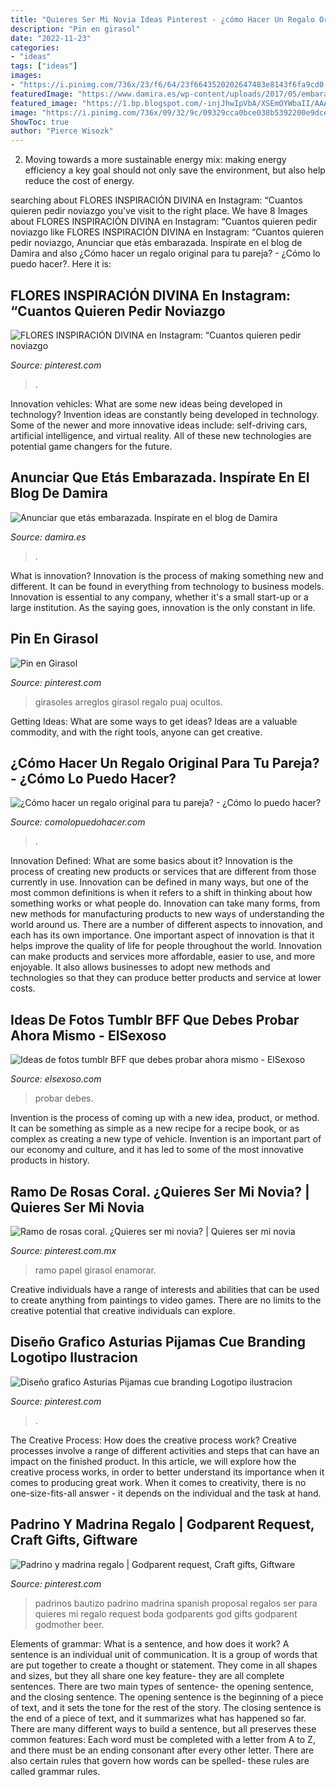 ```yaml
---
title: "Quieres Ser Mi Novia Ideas Pinterest - ¿cómo Hacer Un Regalo Original Para Tu Pareja?"
description: "Pin en girasol"
date: "2022-11-23"
categories:
- "ideas"
tags: ["ideas"]
images:
- "https://i.pinimg.com/736x/23/f6/64/23f6643520202647483e8143f6fa9cd0.jpg"
featuredImage: "https://www.damira.es/wp-content/uploads/2017/05/embarazo-3.jpg"
featured_image: "https://1.bp.blogspot.com/-injJhwIpVbA/XSEmOYWbaII/AAAAAAAAKpQ/yda5PaKNpGQCBoGmyDM-x2Ve4pSSVsnVACLcBGAs/s1600/amigas%2Bde%2Ba.jpg"
image: "https://i.pinimg.com/736x/09/32/9c/09329cca0bce038b5392200e9dced39e.jpg"
ShowToc: true
author: "Pierce Wisozk"
---
```



2. Moving towards a more sustainable energy mix: making energy efficiency a key goal should not only save the environment, but also help reduce the cost of energy.

	

		
searching about FLORES INSPIRACIÓN DIVINA en Instagram: “Cuantos quieren pedir noviazgo you've visit to the right place. We have 8 Images about FLORES INSPIRACIÓN DIVINA en Instagram: “Cuantos quieren pedir noviazgo like FLORES INSPIRACIÓN DIVINA en Instagram: “Cuantos quieren pedir noviazgo, Anunciar que etás embarazada. Inspírate en el blog de Damira and also ¿Cómo hacer un regalo original para tu pareja? - ¿Cómo lo puedo hacer?. Here it is:
		
    
## FLORES INSPIRACIÓN DIVINA En Instagram: “Cuantos Quieren Pedir Noviazgo

<img loading=lazy src="https://i.pinimg.com/736x/23/f6/64/23f6643520202647483e8143f6fa9cd0.jpg" onerror="this.onerror=null;this.src='https://tse2.mm.bing.net/th?id=OIP.Ur7y6MFrbYYd_UmecePYuAHaJQ&amp;pid=15.1';" alt="FLORES INSPIRACIÓN DIVINA en Instagram: “Cuantos quieren pedir noviazgo">

_Source: pinterest.com_

>. 

	

Innovation vehicles: What are some new ideas being developed in technology?
Invention ideas are constantly being developed in technology. Some of the newer and more innovative ideas include: self-driving cars, artificial intelligence, and virtual reality. All of these new technologies are potential game changers for the future.

    
## Anunciar Que Etás Embarazada. Inspírate En El Blog De Damira

<img loading=lazy src="https://www.damira.es/wp-content/uploads/2017/05/embarazo-3.jpg" onerror="this.onerror=null;this.src='https://tse1.mm.bing.net/th?id=OIP.RjZBmv8-dJ1gvGkke0rJogHaNK&amp;pid=15.1';" alt="Anunciar que etás embarazada. Inspírate en el blog de Damira">

_Source: damira.es_

>. 

	

What is innovation?
Innovation is the process of making something new and different. It can be found in everything from technology to business models. Innovation is essential to any company, whether it's a small start-up or a large institution. As the saying goes, innovation is the only constant in life.

    
## Pin En Girasol

<img loading=lazy src="https://i.pinimg.com/736x/09/32/9c/09329cca0bce038b5392200e9dced39e.jpg" onerror="this.onerror=null;this.src='https://tse2.mm.bing.net/th?id=OIP.RXOMb-WXZs9UVUluDHs1SwHaJ4&amp;pid=15.1';" alt="Pin en Girasol">

_Source: pinterest.com_

>girasoles arreglos girasol regalo puaj ocultos. 

	

Getting Ideas: What are some ways to get ideas?
Ideas are a valuable commodity, and with the right tools, anyone can get creative.

    
## ¿Cómo Hacer Un Regalo Original Para Tu Pareja? - ¿Cómo Lo Puedo Hacer?

<img loading=lazy src="https://i1.wp.com/comolopuedohacer.com/wp-content/uploads/2018/02/regalos-para-novios-con-fotografias.jpg?fit=920%2C632&amp;ssl=1" onerror="this.onerror=null;this.src='https://tse3.mm.bing.net/th?id=OIP.e147sy4d60dQ1cDvGQsLVgHaFF&amp;pid=15.1';" alt="¿Cómo hacer un regalo original para tu pareja? - ¿Cómo lo puedo hacer?">

_Source: comolopuedohacer.com_

>. 

	

Innovation Defined: What are some basics about it?
Innovation is the process of creating new products or services that are different from those currently in use. Innovation can be defined in many ways, but one of the most common definitions is when it refers to a shift in thinking about how something works or what people do. Innovation can take many forms, from new methods for manufacturing products to new ways of understanding the world around us. There are a number of different aspects to innovation, and each has its own importance.
One important aspect of innovation is that it helps improve the quality of life for people throughout the world. Innovation can make products and services more affordable, easier to use, and more enjoyable. It also allows businesses to adopt new methods and technologies so that they can produce better products and service at lower costs.

    
## Ideas De Fotos Tumblr BFF Que Debes Probar Ahora Mismo - ElSexoso

<img loading=lazy src="https://1.bp.blogspot.com/-injJhwIpVbA/XSEmOYWbaII/AAAAAAAAKpQ/yda5PaKNpGQCBoGmyDM-x2Ve4pSSVsnVACLcBGAs/s1600/amigas%2Bde%2Ba.jpg" onerror="this.onerror=null;this.src='https://tse1.mm.bing.net/th?id=OIP.jhgKybXvY-UoJ4el8djPhQHaJQ&amp;pid=15.1';" alt="Ideas de fotos tumblr BFF que debes probar ahora mismo - ElSexoso">

_Source: elsexoso.com_

>probar debes. 

	

Invention is the process of coming up with a new idea, product, or method. It can be something as simple as a new recipe for a recipe book, or as complex as creating a new type of vehicle. Invention is an important part of our economy and culture, and it has led to some of the most innovative products in history.

    
## Ramo De Rosas Coral. ¿Quieres Ser Mi Novia? | Quieres Ser Mi Novia

<img loading=lazy src="https://i.pinimg.com/736x/30/9c/8c/309c8ccde9a219f4c28ce7ae5ddadb98.jpg" onerror="this.onerror=null;this.src='https://tse4.mm.bing.net/th?id=OIP.RGISxb1BJpyCh-p15020CAHaJ3&amp;pid=15.1';" alt="Ramo de rosas coral. ¿Quieres ser mi novia? | Quieres ser mi novia">

_Source: pinterest.com.mx_

>ramo papel girasol enamorar. 

	

Creative individuals have a range of interests and abilities that can be used to create anything from paintings to video games. There are no limits to the creative potential that creative individuals can explore.

    
## Diseño Grafico Asturias Pijamas Cue Branding Logotipo Ilustracion

<img loading=lazy src="https://i.pinimg.com/736x/2d/bf/81/2dbf8198902cf2d3ce45e59f65ad4102.jpg" onerror="this.onerror=null;this.src='https://tse4.mm.bing.net/th?id=OIP.yS07Tuvior5QRF9yJlEzkgHaHa&amp;pid=15.1';" alt="Diseño grafico Asturias Pijamas cue branding Logotipo ilustracion">

_Source: pinterest.com_

>. 

	

The Creative Process: How does the creative process work?
Creative processes involve a range of different activities and steps that can have an impact on the finished product. In this article, we will explore how the creative process works, in order to better understand its importance when it comes to producing great work.
When it comes to creativity, there is no one-size-fits-all answer - it depends on the individual and the task at hand.

    
## Padrino Y Madrina Regalo | Godparent Request, Craft Gifts, Giftware

<img loading=lazy src="https://i.pinimg.com/736x/e7/b5/75/e7b57546a61752c4a0cca9ec7519365e.jpg" onerror="this.onerror=null;this.src='https://tse2.mm.bing.net/th?id=OIP.ze07NyusNs9-Vt9LVvplqQHaJ6&amp;pid=15.1';" alt="Padrino y madrina regalo | Godparent request, Craft gifts, Giftware">

_Source: pinterest.com_

>padrinos bautizo padrino madrina spanish proposal regalos ser para quieres mi regalo request boda godparents god gifts godparent godmother beer. 

	

Elements of grammar: What is a sentence, and how does it work?
A sentence is an individual unit of communication. It is a group of words that are put together to create a thought or statement. They come in all shapes and sizes, but they all share one key feature- they are all complete sentences. There are two main types of sentence- the opening sentence, and the closing sentence. The opening sentence is the beginning of a piece of text, and it sets the tone for the rest of the story. The closing sentence is the end of a piece of text, and it summarizes what has happened so far. There are many different ways to build a sentence, but all preserves these common features: Each word must be completed with a letter from A to Z, and there must be an ending consonant after every other letter. There are also certain rules that govern how words can be spelled- these rules are called grammar rules.

